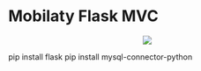 # Mobilaty Flask MVC
<p align="center"><img src="https://robocrop.realpython.net/?url=https%3A//files.realpython.com/media/flask.3aee85149243.png&w=1500&sig=a934eafd41fe3681da59d952bbe5673df9c5597e"></p>


pip install flask
pip install mysql-connector-python
